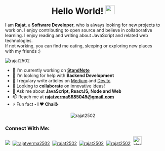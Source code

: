 <h1 align="center">Hello World! <img src="https://github.com/sciencepal/sciencepal/blob/master/assets/Hi.gif" width="29px"></h1>
<p>I am <b>Rajat</b>, a <b>Software Developer</b>,  who is always looking for new projects to work on. I enjoy contributing to open source and believe in collaborative learning. I enjoy reading and writing about JavaScript and related web technologies.</br>
If not working, you can find me eating, sleeping or exploring new places with my friends :)</p>

<p align="left"> <img src="https://komarev.com/ghpvc/?username=rajat2502" alt="rajat2502" /> </p>

- 🔭 I’m currently working on **[StandNote](https://github.com/ajat2502/StandNote)**
- 🤔 I’m looking for help with **Backend Development**
- 📝 I regulary write articles on [Medium](https://medium.com/@rajat2502) and [Dev.to](https://dev.to/rajat2502)
- 🤝 Looking to **collaborate** on innovative ideas!
- 💬 Ask me about **JavaScript, ReactJS, Node and Web**
- 📫 Reach me at **rajatverma5885045@gmail.com**
- ⚡ Fun fact **- I ❤️ Chai☕**

<p align="center"> <img src="https://github-readme-stats.vercel.app/api?username=rajat2502&show_icons=true" alt="rajat2502" /> </p>

### Connect With Me:

<a href="mailto:rajatverma5885045@gmail.com"><img src="https://img.shields.io/badge/Gmail-D14836?style=for-the-badge&logo=gmail&logoColor=white" /></a>&nbsp;
<a href="https://twitter.com/rajatverma2502"><img src="https://img.shields.io/badge/Twitter-1DA1F2?style=for-the-badge&logo=twitter&logoColor=white" alt="rajatverma2502" /></a>&nbsp;
<a href="https://linkedin.com/in/rajat2502"><img src="https://img.shields.io/badge/LinkedIn-0077B5?style=for-the-badge&logo=linkedin&logoColor=white" alt="rajat2502" /></a>&nbsp;
<a href="https://medium.com/@rajat2502"><img src="https://img.shields.io/badge/Medium-12100E?style=for-the-badge&logo=medium&logoColor=white" alt="rajat2502"/></a>&nbsp;
<a href="https://dev.to/rajat2502"><img src="https://img.shields.io/badge/dev.to-0A0A0A?style=for-the-badge&logo=dev.to&logoColor=white" alt="rajat2502" /></a>&nbsp;
<a href="https://stackoverflow.com/users/10812309/rajat-verma"><img src="https://aleen42.github.io/badges/src/stackoverflow.svg" alt="rajat2502" height="28" /></a>



